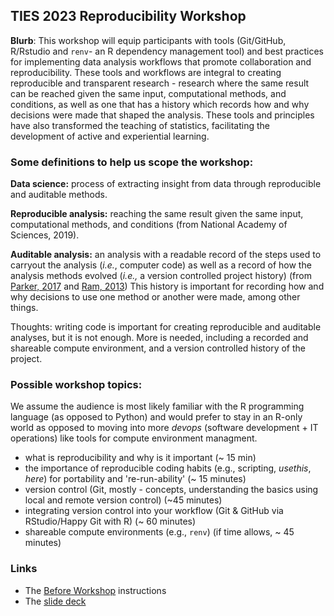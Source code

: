## TIES 2023 Reproducibility Workshop

**Blurb**: This workshop will equip participants with tools (Git/GitHub, R/Rstudio and `renv`- an 
R dependency management tool) and best practices for implementing data analysis workflows that 
promote collaboration and reproducibility. These tools and workflows are integral to creating 
reproducible and transparent research - research where the same result can be reached given the 
same input, computational methods, and conditions, as well as one that has a history which records
how and why decisions were made that shaped the analysis. These tools and principles have also 
transformed the teaching of statistics, facilitating the development of active and experiential learning.

### Some definitions to help us scope the workshop:

**Data science:** process of extracting insight from data through reproducible and auditable methods.

**Reproducible analysis:** reaching the same result given the same input, computational methods, 
and conditions (from National Academy of Sciences, 2019).

**Auditable analysis:** an analysis with a readable record of the steps used to carryout
the analysis (*i.e.*, computer code) 
as well as a record of how the analysis methods evolved 
(*i.e.,* a version controlled project history) (from [Parker, 2017](https://onlinelibrary.wiley.com/doi/10.1111/brv.12013) and [Ram, 2013](https://scfbm.biomedcentral.com/articles/10.1186/1751-0473-8-7))
This history is important for recording how and why decisions to use one method 
or another were made, among other things.  

Thoughts: writing code is important for creating reproducible and auditable analyses, but it is not enough. 
More is needed, including a recorded and shareable compute environment, and a version controlled history of the project.

### Possible workshop topics:

We assume the audience is most likely familiar with the R programming language (as opposed to Python) 
and would prefer to stay in an R-only world as opposed to moving into more *devops* (software 
development + IT operations) like tools for  compute environment managment.

- what is reproducibility and why is it important (~ 15 min)
- the importance of reproducible coding habits (e.g., scripting, *usethis*, *here*) for portability and 're-run-ability' (~ 15 minutes)
- version control (Git, mostly - concepts, understanding the basics using local and remote version control) (~45 minutes)
- integrating version control into your workflow (Git & GitHub via RStudio/Happy Git with R) (~ 60 minutes)
- shareable compute environments (e.g., `renv`) (if time allows, ~ 45 minutes)

### Links

* The [Before Workshop](Before_Workshop.pdf) instructions
* The [slide deck](http://bit.ly/TIES2023_Reproducibility)

